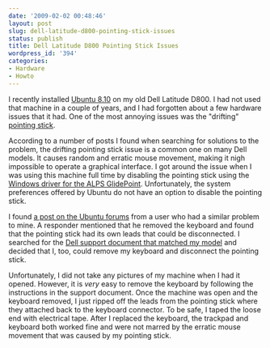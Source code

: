 ```yaml
---
date: '2009-02-02 00:48:46'
layout: post
slug: dell-latitude-d800-pointing-stick-issues
status: publish
title: Dell Latitude D800 Pointing Stick Issues
wordpress_id: '394'
categories:
- Hardware
- Howto
---
```


I recently installed [Ubuntu 8.10](http://www.ubuntu.com/) on my old Dell Latitude D800. I had not used that machine in a couple of years, and I had forgotten about a few hardware issues that it had. One of the most annoying issues was the "drifting" [pointing stick](http://en.wikipedia.org/wiki/Pointing_stick).

According to a number of posts I found when searching for solutions to the problem, the drifting pointing stick issue is a common one on many Dell models. It causes random and erratic mouse movement, making it nigh impossible to operate a graphical interface. I got around the issue when I was using this machine full time by disabling the pointing stick using the [Windows driver for the ALPS GlidePoint](http://support.dell.com/support/downloads/download.aspx?c=us&l=en&s=gen&releaseid=R89598&SystemID=LAT_PNT_PM_D600&os=WW1&osl=en&deviceid=2514&devlib=0&typecnt=1&vercnt=6&formatcnt=1&fileid=116869). Unfortunately, the system preferences offered by Ubuntu do not have an option to disable the pointing stick.

I found [a post on the Ubuntu forums](http://ubuntuforums.org/showthread.php?t=107521) from a user who had a similar problem to mine. A responder mentioned that he removed the keyboard and found that the pointing stick had its own leads that could be disconnected. I searched for the [Dell support document that matched my model](http://support.dell.com/support/edocs/systems/latd800/sm_en/keyboard.htm) and decided that I, too, could remove my keyboard and disconnect the pointing stick.

Unfortunately, I did not take any pictures of my machine when I had it opened. However, it is _very_ easy to remove the keyboard by following the instructions in the support document. Once the machine was open and the keyboard removed, I just ripped off the leads from the pointing stick where they attached back to the keyboard connector. To be safe, I taped the loose end with electrical tape. After I replaced the keyboard, the trackpad and keyboard both worked fine and were not marred by the erratic mouse movement that was caused by my pointing stick.
